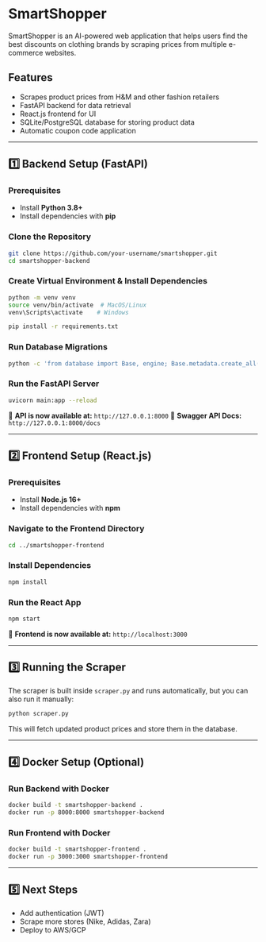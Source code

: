 # SmartShopper

SmartShopper is an AI-powered web application that helps users find the best discounts on clothing brands by scraping prices from multiple e-commerce websites.

## Features
- Scrapes product prices from H&M and other fashion retailers
- FastAPI backend for data retrieval
- React.js frontend for UI
- SQLite/PostgreSQL database for storing product data
- Automatic coupon code application

---

## **1️⃣ Backend Setup (FastAPI)**
### **Prerequisites**
- Install **Python 3.8+**
- Install dependencies with **pip**

### **Clone the Repository**
```sh
git clone https://github.com/your-username/smartshopper.git
cd smartshopper-backend
```

### **Create Virtual Environment & Install Dependencies**
```sh
python -m venv venv
source venv/bin/activate  # MacOS/Linux
venv\Scripts\activate    # Windows

pip install -r requirements.txt
```

### **Run Database Migrations**
```sh
python -c 'from database import Base, engine; Base.metadata.create_all(engine)'
```

### **Run the FastAPI Server**
```sh
uvicorn main:app --reload
```

📌 **API is now available at:** `http://127.0.0.1:8000`
📌 **Swagger API Docs:** `http://127.0.0.1:8000/docs`

---

## **2️⃣ Frontend Setup (React.js)**
### **Prerequisites**
- Install **Node.js 16+**
- Install dependencies with **npm**

### **Navigate to the Frontend Directory**
```sh
cd ../smartshopper-frontend
```

### **Install Dependencies**
```sh
npm install
```

### **Run the React App**
```sh
npm start
```

📌 **Frontend is now available at:** `http://localhost:3000`

---

## **3️⃣ Running the Scraper**
The scraper is built inside `scraper.py` and runs automatically, but you can also run it manually:
```sh
python scraper.py
```
This will fetch updated product prices and store them in the database.

---

## **4️⃣ Docker Setup (Optional)**
### **Run Backend with Docker**
```sh
docker build -t smartshopper-backend .
docker run -p 8000:8000 smartshopper-backend
```

### **Run Frontend with Docker**
```sh
docker build -t smartshopper-frontend .
docker run -p 3000:3000 smartshopper-frontend
```

---

## **5️⃣ Next Steps**
- Add authentication (JWT)
- Scrape more stores (Nike, Adidas, Zara)
- Deploy to AWS/GCP


